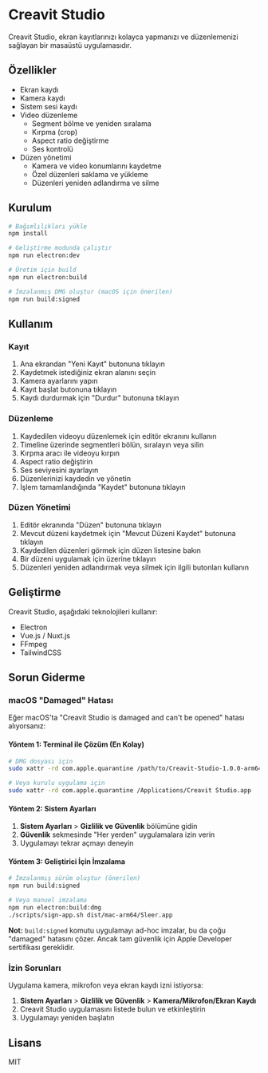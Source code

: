# Creavit Studio

Creavit Studio, ekran kayıtlarınızı kolayca yapmanızı ve düzenlemenizi sağlayan bir masaüstü uygulamasıdır.

## Özellikler

- Ekran kaydı
- Kamera kaydı
- Sistem sesi kaydı
- Video düzenleme
  - Segment bölme ve yeniden sıralama
  - Kırpma (crop)
  - Aspect ratio değiştirme
  - Ses kontrolü
- Düzen yönetimi
  - Kamera ve video konumlarını kaydetme
  - Özel düzenleri saklama ve yükleme
  - Düzenleri yeniden adlandırma ve silme

## Kurulum

```bash
# Bağımlılıkları yükle
npm install

# Geliştirme modunda çalıştır
npm run electron:dev

# Üretim için build
npm run electron:build

# İmzalanmış DMG oluştur (macOS için önerilen)
npm run build:signed
```

## Kullanım

### Kayıt

1. Ana ekrandan "Yeni Kayıt" butonuna tıklayın
2. Kaydetmek istediğiniz ekran alanını seçin
3. Kamera ayarlarını yapın
4. Kayıt başlat butonuna tıklayın
5. Kaydı durdurmak için "Durdur" butonuna tıklayın

### Düzenleme

1. Kaydedilen videoyu düzenlemek için editör ekranını kullanın
2. Timeline üzerinde segmentleri bölün, sıralayın veya silin
3. Kırpma aracı ile videoyu kırpın
4. Aspect ratio değiştirin
5. Ses seviyesini ayarlayın
6. Düzenlerinizi kaydedin ve yönetin
7. İşlem tamamlandığında "Kaydet" butonuna tıklayın

### Düzen Yönetimi

1. Editör ekranında "Düzen" butonuna tıklayın
2. Mevcut düzeni kaydetmek için "Mevcut Düzeni Kaydet" butonuna tıklayın
3. Kaydedilen düzenleri görmek için düzen listesine bakın
4. Bir düzeni uygulamak için üzerine tıklayın
5. Düzenleri yeniden adlandırmak veya silmek için ilgili butonları kullanın

## Geliştirme

Creavit Studio, aşağıdaki teknolojileri kullanır:

- Electron
- Vue.js / Nuxt.js
- FFmpeg
- TailwindCSS

## Sorun Giderme

### macOS "Damaged" Hatası

Eğer macOS'ta "Creavit Studio is damaged and can't be opened" hatası alıyorsanız:

#### Yöntem 1: Terminal ile Çözüm (En Kolay)

```bash
# DMG dosyası için
sudo xattr -rd com.apple.quarantine /path/to/Creavit-Studio-1.0.0-arm64.dmg

# Veya kurulu uygulama için
sudo xattr -rd com.apple.quarantine /Applications/Creavit Studio.app
```

#### Yöntem 2: Sistem Ayarları

1. **Sistem Ayarları** > **Gizlilik ve Güvenlik** bölümüne gidin
2. **Güvenlik** sekmesinde "Her yerden" uygulamalara izin verin
3. Uygulamayı tekrar açmayı deneyin

#### Yöntem 3: Geliştirici İçin İmzalama

```bash
# İmzalanmış sürüm oluştur (önerilen)
npm run build:signed

# Veya manuel imzalama
npm run electron:build:dmg
./scripts/sign-app.sh dist/mac-arm64/Sleer.app
```

**Not:** `build:signed` komutu uygulamayı ad-hoc imzalar, bu da çoğu "damaged" hatasını çözer. Ancak tam güvenlik için Apple Developer sertifikası gereklidir.

### İzin Sorunları

Uygulama kamera, mikrofon veya ekran kaydı izni istiyorsa:

1. **Sistem Ayarları** > **Gizlilik ve Güvenlik** > **Kamera/Mikrofon/Ekran Kaydı**
2. Creavit Studio uygulamasını listede bulun ve etkinleştirin
3. Uygulamayı yeniden başlatın

## Lisans

MIT
